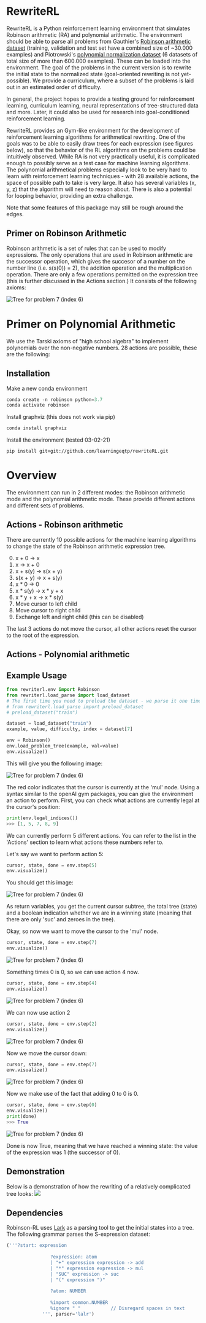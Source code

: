 # RewriteRL
RewriteRL is a Python reinforcement learning environment that simulates Robinson arithmetic (RA) and polynomial arithmetic. The environment should be able to parse all problems from Gauthier's [Robinson arithmetic dataset](https://github.com/barakeel/arithmetic_datasets) (training, validation and test set have a combined size of ~30.000 examples) and Piotrowski's [polynomial normalization dataset](https://github.com/BartoszPiotrowski/rewriting-with-NNs/tree/master/data/polynomial) (6 datasets of total size of more than 600.000 examples). These can be loaded into the environment. The goal of the problems in the current version is to rewrite the initial state to the normalized state (goal-oriented rewriting is not yet-possible). We provide a curriculum, where a subset of the problems is laid out in an estimated order of difficulty.

In general, the project hopes to provide a testing ground for reinforcement learning, curriculum learning, neural representations of tree-structured data and more. Later, it could also be used for research into goal-conditioned reinforcement learning. 

RewriteRL provides an Gym-like environment for the development of reinforcement learning algorithms for arithmetical rewriting. One of the goals was to be able to easily draw trees for each expression (see figures below), so that the behavior of the RL algorithms on the problems could be intuitively observed. While RA is not very practically useful, it is complicated enough to possibly serve as a test case for machine learning algorithms. The polynomial arithmetical problems especially look to be very hard to learn with reinforcement learning techniques - with 28 available actions, the space of possible path to take is very large. It also has several variables (x, y, z) that the algorithm will need to reason about. There is also a potential for looping behavior, providing an extra challenge.

Note that some features of this package may still be rough around the edges.
## Primer on Robinson Arithmetic
Robinson arithmetic is a set of rules that can be used to modify expressions. The only operations that are used in Robinson arithmetic are the successor operation, which gives the succesor of a number on the number line (i.e. s(s(0)) = 2), the addition operation and the multiplication operation. There are only a few operations permitted on the expression tree (this is further discussed in the Actions section.) It consists of the following axioms:

![Tree for problem 7 (index 6)](readme_images/robinson_axioms.png)

# Primer on Polynomial Arithmetic
We use the Tarski axioms of "high school algebra" to implement polynomials over the non-negative numbers. 28 actions are possible, these are the following:
## Installation

Make a new conda environment
```python
conda create -n robinson python=3.7
conda activate robinson
```

Install graphviz (this does not work via pip)
```python
conda install graphviz
```

Install the environment (tested 03-02-21)
```
pip install git+git://github.com/learningeqtp/rewriteRL.git
```
# Overview
The environment can run in 2 different modes: the Robinson arithmetic mode and the polynomial arithmetic mode. These provide different actions and different sets of problems.
## Actions - Robinson arithmetic
There are currently 10 possible actions for the machine learning algorithms to change the state of the Robinson arithmetic expression tree.

0. x + 0 &rarr; x 
1. x &rarr; x + 0
2. x + s(y) &rarr; s(x + y)
3. s(x + y) &rarr; x + s(y)
4. x * 0 &rarr; 0
5. x * s(y) &rarr; x * y + x
6. x * y + x &rarr;  x * s(y)
7. Move cursor to left child
8. Move cursor to right child
9. Exchange left and right child (this can be disabled)

The last 3 actions do not move the cursor, all other actions reset the cursor to the root of the expression.

## Actions - Polynomial arithmetic
## Example Usage
```python
from rewriterl.env import Robinson
from rewriterl.load_parse import load_dataset
# The first time you need to preload the dataset - we parse it one time and then store it in tree format
# from rewriterl.load_parse import preload_dataset
# preload_dataset("train")

dataset = load_dataset("train")
example, value, difficulty, index = dataset[7]

env = Robinson()
env.load_problem_tree(example, val=value)
env.visualize()
```
This will give you the following image:

![Tree for problem 7 (index 6)](readme_images/0.png)

The red color indicates that the cursor is currently at the 'mul' node. Using a syntax similar to the openAI gym packages, you can give the environment an action to perform. First, you can check what actions are currently legal at the cursor's position:

```python
print(env.legal_indices())
>>> [1, 5, 7, 8, 9]
```
We can currently perform 5 different actions.
You can refer to the list in the 'Actions' section to learn what actions these numbers refer to.

Let's say we want to perform action 5: 

```python
cursor, state, done = env.step(5)
env.visualize()
```
You should get this image:

![Tree for problem 7 (index 6)](readme_images/1.png)

As return variables, you get the current cursor subtree, the total tree (state) and a boolean indication whether we are in a winning state (meaning that there are only 'suc' and zeroes in the tree).

Okay, so now we want to move the cursor to the 'mul' node.
```python
cursor, state, done = env.step(7)
env.visualize()
```

![Tree for problem 7 (index 6)](readme_images/2.png)

Something times 0 is 0, so we can use action 4 now. 
```python
cursor, state, done = env.step(4)
env.visualize()
```

![Tree for problem 7 (index 6)](readme_images/3.png)

We can now use action 2

```python
cursor, state, done = env.step(2)
env.visualize()
```

![Tree for problem 7 (index 6)](readme_images/4.png)
 
Now we move the cursor down:

```python
cursor, state, done = env.step(7)
env.visualize()

```

![Tree for problem 7 (index 6)](readme_images/5.png)


Now we make use of the fact that adding 0 to 0 is 0.

```python
cursor, state, done = env.step(0)
env.visualize()
print(done)
>>> True
```

![Tree for problem 7 (index 6)](readme_images/6.png)

Done is now True, meaning that we have reached a winning state: the value of the expression was 1 (the successor of 0).

## Demonstration
Below is a demonstration of how the rewriting of a relatively complicated tree looks:
![](readme_images/movie.gif)

## Dependencies
Robinson-RL uses [Lark](https://github.com/lark-parser/lark)
 as a parsing tool to get the initial states into a tree. The following grammar parses the S-expression dataset:

```python
('''?start: expression
    
                ?expression: atom
                | "+" expression expression -> add
                | "*" expression expression -> mul
                | "SUC" expression -> suc
                | "(" expression ")"
    
                ?atom: NUMBER                
                   
                %import common.NUMBER
                %ignore " "           // Disregard spaces in text
             ''', parser='lalr')
```






